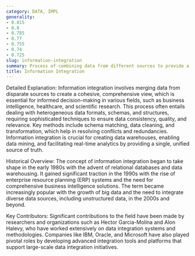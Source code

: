 ```yaml
---
category: DATA, IMPL
generality:
- 0.815
- 0.8
- 0.785
- 0.77
- 0.755
- 0.74
- 0.725
slug: information-integration
summary: Process of combining data from different sources to provide a unified view.
title: Information Integration
---
```


Detailed Explanation:
Information integration involves merging data from disparate sources to create a cohesive, comprehensive view, which is essential for informed decision-making in various fields, such as business intelligence, healthcare, and scientific research. This process often entails dealing with heterogeneous data formats, schemas, and structures, requiring sophisticated techniques to ensure data consistency, quality, and relevance. Key methods include schema matching, data cleaning, and transformation, which help in resolving conflicts and redundancies. Information integration is crucial for creating data warehouses, enabling data mining, and facilitating real-time analytics by providing a single, unified source of truth.

Historical Overview:
The concept of information integration began to take shape in the early 1980s with the advent of relational databases and data warehousing. It gained significant traction in the 1990s with the rise of enterprise resource planning (ERP) systems and the need for comprehensive business intelligence solutions. The term became increasingly popular with the growth of big data and the need to integrate diverse data sources, including unstructured data, in the 2000s and beyond.

Key Contributors:
Significant contributions to the field have been made by researchers and organizations such as Hector Garcia-Molina and Alon Halevy, who have worked extensively on data integration systems and methodologies. Companies like IBM, Oracle, and Microsoft have also played pivotal roles by developing advanced integration tools and platforms that support large-scale data integration initiatives.